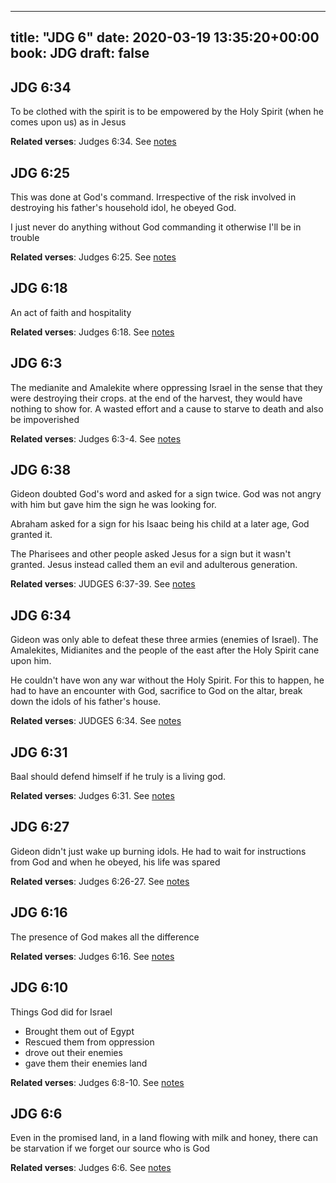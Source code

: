 
---
title: "JDG 6"
date: 2020-03-19 13:35:20+00:00
book: JDG
draft: false
---

## JDG 6:34

To be clothed with the spirit is to be empowered by the Holy Spirit (when he comes upon us) as in Jesus

**Related verses**: Judges 6:34. See [notes](https://my.bible.com/notes/3388736916790436302)


## JDG 6:25

This was done at God's command. Irrespective of the risk involved in destroying his father's household idol, he obeyed God.

I just never do anything without God commanding it otherwise I'll be in trouble

**Related verses**: Judges 6:25. See [notes](https://my.bible.com/notes/3388735413828706737)


## JDG 6:18

An act of faith and hospitality

**Related verses**: Judges 6:18. See [notes](https://my.bible.com/notes/3388526585212297338)


## JDG 6:3

The medianite and Amalekite where oppressing Israel in the sense that they were destroying their crops. at the end of the harvest, they would have nothing to show for. A wasted effort and a cause to starve to death and also be impoverished

**Related verses**: Judges 6:3-4. See [notes](https://my.bible.com/notes/3388502671614534503)


## JDG 6:38

Gideon doubted God's word and asked for a sign twice. God was not angry with him but gave him the sign he was looking for.

Abraham asked for a sign for his Isaac being his child at a later age, God granted it.

The Pharisees and other people asked Jesus for a sign but it wasn't granted. Jesus instead called them an evil and adulterous generation.

**Related verses**: JUDGES 6:37-39. See [notes](https://my.bible.com/notes/2592777352334008690)


## JDG 6:34

Gideon was only able to defeat these three armies (enemies of Israel). The Amalekites, Midianites and the people of the east after the Holy Spirit cane upon him.

He couldn't have won any war without the Holy Spirit. For this to happen, he had to have an encounter with God, sacrifice to God on the altar, break down the idols of his father's house.

**Related verses**: JUDGES 6:34. See [notes](https://my.bible.com/notes/2592771640522432865)


## JDG 6:31

Baal should defend himself if he truly is a living god.

**Related verses**: Judges 6:31. See [notes](https://my.bible.com/notes/2592769091853607260)


## JDG 6:27

Gideon didn't just wake up burning idols. He had to wait for instructions from God and when he obeyed, his life was spared

**Related verses**: Judges 6:26-27. See [notes](https://my.bible.com/notes/2592768028865978712)


## JDG 6:16

The presence of God makes all the difference

**Related verses**: Judges 6:16. See [notes](https://my.bible.com/notes/2592544585893535993)


## JDG 6:10

Things God did for Israel
- Brought them out of Egypt
- Rescued them from oppression 
- drove out their enemies
- gave them their enemies land

**Related verses**: Judges 6:8-10. See [notes](https://my.bible.com/notes/2592543345562345710)


## JDG 6:6

Even in the promised land, in a land flowing with milk and honey, there can be starvation if we forget our source who is God

**Related verses**: Judges 6:6. See [notes](https://my.bible.com/notes/2592540867752091880)

